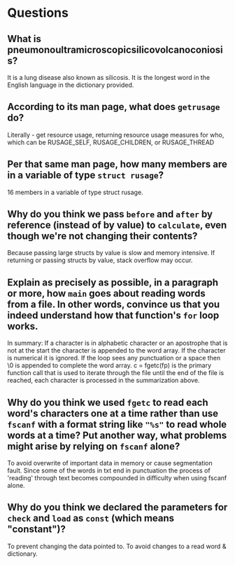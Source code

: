 # Questions

## What is pneumonoultramicroscopicsilicovolcanoconiosis?

It is a lung disease also known as silicosis. It is the longest word
in the English language in the dictionary provided.

## According to its man page, what does `getrusage` do?

Literally - get resource usage,
returning resource usage measures for who, which can be RUSAGE_SELF,
RUSAGE_CHILDREN, or RUSAGE_THREAD

## Per that same man page, how many members are in a variable of type `struct rusage`?

16 members in a variable of type struct rusage.

## Why do you think we pass `before` and `after` by reference (instead of by value) to `calculate`, even though we're not changing their contents?

Because passing large structs by value is slow and memory intensive.
If returning or passing structs by value, stack overflow may occur.

## Explain as precisely as possible, in a paragraph or more, how `main` goes about reading words from a file. In other words, convince us that you indeed understand how that function's `for` loop works.

In summary:
If a character is in alphabetic character or an apostrophe that is not at the start
the character is appended to the word array. If the character is numerical
it is ignored. If the loop sees any punctuation or a space then \0 is appended to complete the word array.
c = fgetc(fp) is the primary function call that is used to iterate through the file
until the end of the file is reached, each character is processed in the summarization above.


## Why do you think we used `fgetc` to read each word's characters one at a time rather than use `fscanf` with a format string like `"%s"` to read whole words at a time? Put another way, what problems might arise by relying on `fscanf` alone?

To avoid overwrite of important data in memory or cause segmentation fault.
Since some of the words in txt end in punctuation the process of
'reading' through text becomes compounded in difficulty when using
fscanf alone.

## Why do you think we declared the parameters for `check` and `load` as `const` (which means "constant")?

To prevent changing the data pointed to. To avoid changes to a read word & dictionary.
